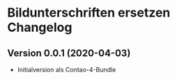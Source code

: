 # Bildunterschriften ersetzen Changelog

## Version 0.0.1 (2020-04-03)

* Initialversion als Contao-4-Bundle
